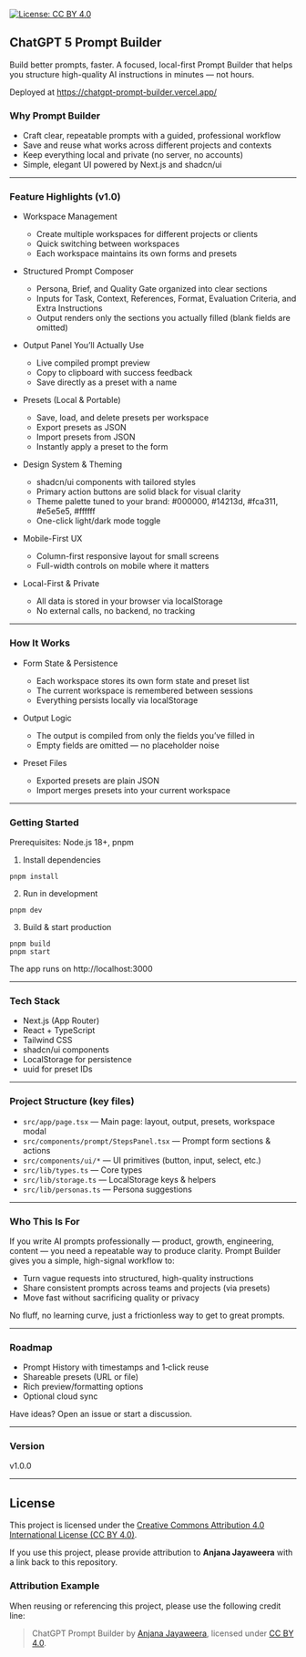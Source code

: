 [![License: CC BY 4.0](https://img.shields.io/badge/License-CC_BY_4.0-lightgrey.svg)](https://creativecommons.org/licenses/by/4.0/)


## ChatGPT 5 Prompt Builder

Build better prompts, faster. A focused, local-first Prompt Builder that helps you structure high-quality AI instructions in minutes — not hours.

Deployed at https://chatgpt-prompt-builder.vercel.app/

### Why Prompt Builder

- Craft clear, repeatable prompts with a guided, professional workflow
- Save and reuse what works across different projects and contexts
- Keep everything local and private (no server, no accounts)
- Simple, elegant UI powered by Next.js and shadcn/ui

---

### Feature Highlights (v1.0)

- Workspace Management

  - Create multiple workspaces for different projects or clients
  - Quick switching between workspaces
  - Each workspace maintains its own forms and presets

- Structured Prompt Composer

  - Persona, Brief, and Quality Gate organized into clear sections
  - Inputs for Task, Context, References, Format, Evaluation Criteria, and Extra Instructions
  - Output renders only the sections you actually filled (blank fields are omitted)

- Output Panel You’ll Actually Use

  - Live compiled prompt preview
  - Copy to clipboard with success feedback
  - Save directly as a preset with a name

- Presets (Local & Portable)

  - Save, load, and delete presets per workspace
  - Export presets as JSON
  - Import presets from JSON
  - Instantly apply a preset to the form

- Design System & Theming

  - shadcn/ui components with tailored styles
  - Primary action buttons are solid black for visual clarity
  - Theme palette tuned to your brand: #000000, #14213d, #fca311, #e5e5e5, #ffffff
  - One-click light/dark mode toggle

- Mobile-First UX

  - Column-first responsive layout for small screens
  - Full-width controls on mobile where it matters

- Local-First & Private
  - All data is stored in your browser via localStorage
  - No external calls, no backend, no tracking

---

### How It Works

- Form State & Persistence

  - Each workspace stores its own form state and preset list
  - The current workspace is remembered between sessions
  - Everything persists locally via localStorage

- Output Logic

  - The output is compiled from only the fields you’ve filled in
  - Empty fields are omitted — no placeholder noise

- Preset Files
  - Exported presets are plain JSON
  - Import merges presets into your current workspace

---

### Getting Started

Prerequisites: Node.js 18+, pnpm

1. Install dependencies

```
pnpm install
```

2. Run in development

```
pnpm dev
```

3. Build & start production

```
pnpm build
pnpm start
```

The app runs on http://localhost:3000

---

### Tech Stack

- Next.js (App Router)
- React + TypeScript
- Tailwind CSS
- shadcn/ui components
- LocalStorage for persistence
- uuid for preset IDs

---

### Project Structure (key files)

- `src/app/page.tsx` — Main page: layout, output, presets, workspace modal
- `src/components/prompt/StepsPanel.tsx` — Prompt form sections & actions
- `src/components/ui/*` — UI primitives (button, input, select, etc.)
- `src/lib/types.ts` — Core types
- `src/lib/storage.ts` — LocalStorage keys & helpers
- `src/lib/personas.ts` — Persona suggestions

---

### Who This Is For

If you write AI prompts professionally — product, growth, engineering, content — you need a repeatable way to produce clarity. Prompt Builder gives you a simple, high-signal workflow to:

- Turn vague requests into structured, high-quality instructions
- Share consistent prompts across teams and projects (via presets)
- Move fast without sacrificing quality or privacy

No fluff, no learning curve, just a frictionless way to get to great prompts.

---

### Roadmap

- Prompt History with timestamps and 1‑click reuse
- Shareable presets (URL or file)
- Rich preview/formatting options
- Optional cloud sync

Have ideas? Open an issue or start a discussion.

---

### Version

v1.0.0

---

## License

This project is licensed under the [Creative Commons Attribution 4.0 International License (CC BY 4.0)](https://creativecommons.org/licenses/by/4.0/).

If you use this project, please provide attribution to **Anjana Jayaweera** with a link back to this repository.  

### Attribution Example

When reusing or referencing this project, please use the following credit line:

> ChatGPT Prompt Builder by [Anjana Jayaweera](https://github.com/anjana-j), licensed under [CC BY 4.0](https://creativecommons.org/licenses/by/4.0/).
